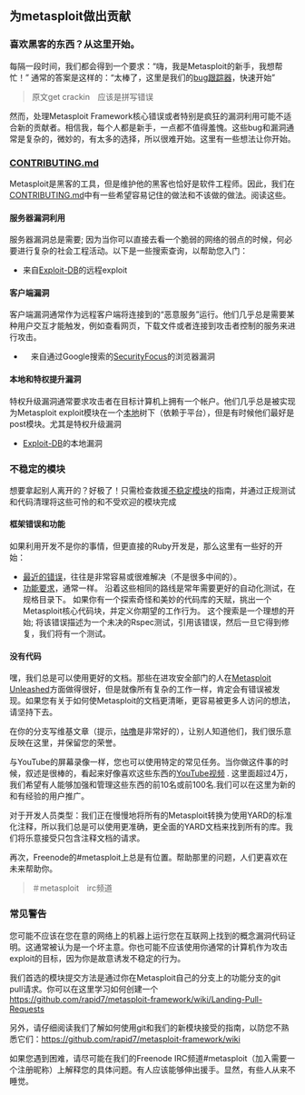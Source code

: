## 为metasploit做出贡献
### 喜欢黑客的东西？从这里开始。
每隔一段时间，我们都会得到一个要求：“嗨，我是Metasploit的新手，我想帮忙！” 通常的答案是这样的：“太棒了，这里是我们的[bug跟踪器](https://github.com/rapid7/metasploit-framework/issues)，快速开始”

> 原文get crackin　应该是拼写错误


然而，处理Metasploit Framework核心错误或者特别是疯狂的漏洞利用可能不适合新的贡献者。相信我，每个人都是新手，一点都不值得羞愧。这些bug和漏洞通常是复杂的，微妙的，有太多的选择，所以很难开始。这里有一些想法让你开始。


### [CONTRIBUTING.md](https://github.com/rapid7/metasploit-framework/blob/master/CONTRIBUTING.md)
Metasploit是黑客的工具，但是维护他的黑客也恰好是软件工程师。因此，我们在[CONTRIBUTING.md](https://github.com/rapid7/metasploit-framework/blob/master/CONTRIBUTING.md)中有一些希望容易记住的做法和不该做的做法。阅读这些。


#### 服务器漏洞利用
服务器漏洞总是需要; 因为当你可以直接去看一个脆弱的网络的弱点的时候，何必要进行复杂的社会工程活动。以下是一些搜索查询，以帮助您入门：

* 来自[Exploit-DB](http://www.exploit-db.com/remote/)的远程exploit


#### 客户端漏洞
客户端漏洞通常作为远程客户端将连接到的“恶意服务”运行。他们几乎总是需要某种用户交互才能触发，例如查看网页，下载文件或者连接到攻击者控制的服务来进行攻击。

* 　来自通过Google搜索的[SecurityFocus](https://www.google.com/#bav=on.2,or.r_cp.r_qf.&q=site:securityfocus.com+%22Firefox%22+OR+%22Internet+Explorer%22+OR+%22Chrome%22+OR+%22Safari%22+OR+%22Opera%22+-%22Retired%22&safe=off)的浏览器漏洞


#### 本地和特权提升漏洞

特权升级漏洞通常要求攻击者在目标计算机上拥有一个帐户。他们几乎总是被实现为Metasploit exploit模块在一个[本地](https://github.com/rapid7/metasploit-framework/tree/master/modules/exploits/windows/local)树下（依赖于平台），但是有时候他们最好是post模块。尤其是特权升级漏洞

* [Exploit-DB](http://www.exploit-db.com/local/)的本地漏洞

###  不稳定的模块
想要拿起别人离开的？好极了！只需检查救援[不稳定模块](https://github.com/rapid7/metasploit-framework/wiki/Unstable-Modules)的指南，并通过正规测试和代码清理将这些可怜的和不受欢迎的模块完成


#### 框架错误和功能


如果利用开发不是你的事情，但更直接的Ruby开发是，那么这里有一些好的开始：

* [最近的错误](https://github.com/rapid7/metasploit-framework/issues?q=is%3Aissue+is%3Aopen+label%3Abug)，往往是非常容易或很难解决（不是很多中间的）。
* [功能要求](https://github.com/rapid7/metasploit-framework/issues?q=is%3Aissue+is%3Aopen+label%3Afeature)，通常一样。
沿着这些相同的路线是常年需要更好的自动化测试，在规格目录下。
如果你有一个探索奇怪和美妙的代码库的天赋，挑出一个Metasploit核心代码块，并定义你期望的工作行为。
这个搜索是一个理想的开始; 将该错误描述为一个未决的Rspec测试，引用该错误，然后一旦它得到修复，我们将有一个测试。

#### 没有代码
嘿，我们总是可以使用更好的文档。那些在进攻安全部门的人在[Metasploit Unleashed](http://www.offensive-security.com/metasploit-unleashed/Main_Page)方面做得很好，但是就像所有复杂的工作一样，肯定会有错误被发现。如果您有关于如何使Metasploit的文档更清晰，更容易被更多人访问的想法，请坚持下去。

在你的分支写维基文章（提示，[咕噜](https://github.com/gollum/gollum)是非常好的），让别人知道他们，我们很乐意反映在这里，并保留您的荣誉。

与YouTube的屏幕录像一样，您也可以使用特定的常见任务。当你做这件事的时候，叙述是很棒的，看起来好像喜欢这些东西的[YouTube视频](http://www.youtube.com/results?search_query=metasploit&oq=metasploit) .
这里面超过4万，我们希望有人能够加强和管理这些东西的前10名或前100名.我们可以在这里为新的和有经验的用户推广。

对于开发人员类型：我们正在慢慢地将所有的Metasploit转换为使用YARD的标准化注释，所以我们总是可以使用更准确，更全面的YARD文档来找到所有的库。我们将乐意接受只包含注释文档的请求。

再次，Freenode的#metasploit上总是有位置。帮助那里的问题，人们更喜欢在未来帮助你。

> ＃metasploit　irc频道

### 常见警告

您可能不应该在您在意的网络上的机器上运行您在互联网上找到的概念漏洞代码证明。这通常被认为是一个坏主意。你也可能不应该使用你通常的计算机作为攻击exploit的目标，因为你是故意诱发不稳定的行为。

我们首选的模块提交方法是通过你在Metasploit自己的分支上的功能分支的git pull请求。你可以在这里学习如何创建一个 https://github.com/rapid7/metasploit-framework/wiki/Landing-Pull-Requests


另外，请仔细阅读我们了解如何使用git和我们的新模块接受的指南，以防您不熟悉它们：https://github.com/rapid7/metasploit-framework/wiki

如果您遇到困难，请尽可能在我们的Freenode IRC频道#metasploit（加入需要一个注册昵称）上解释您的具体问题。有人应该能够伸出援手。显然，有些人从来不睡觉。
